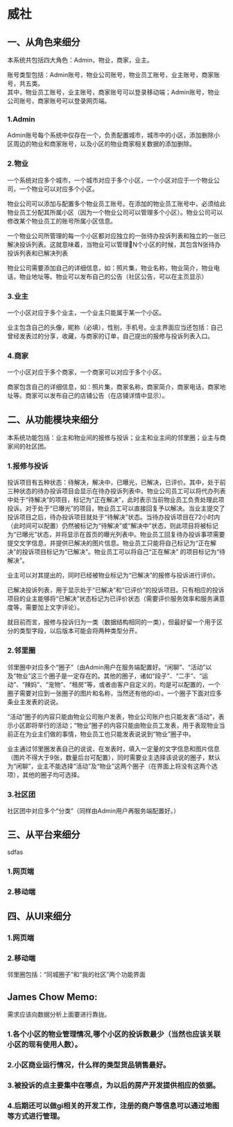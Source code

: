 # 威社

## 一、从角色来细分
本系统共包括四大角色：Admin，物业，商家，业主。  
  
账号类型包括：Admin账号，物业公司账号，物业员工账号，业主账号，商家账号，共五类。  
其中，物业员工账号，业主账号，商家账号可以登录移动端；Admin账号，物业公司账号，商家账号可以登录网页端。  
### 1.Admin  
Admin账号每个系统中仅存在一个，负责配置城市，城市中的小区，添加删除小区周边的物业和商家账号，以及小区的物业商家相关数据的添加删除。
### 2.物业  
一个系统对应多个城市，一个城市对应于多个小区，一个小区对应于一个物业公司，一个物业可以对应多个小区。  
  
物业公司可以添加与配置多个物业员工账号。在添加的物业员工账号中，必须给此物业员工分配其所属小区（因为一个物业公司可以管理多个小区）。物业公司可以修改某个物业员工的账号所属小区信息。  
  
一个物业公司所管理的每一个小区都对应独立的一张待办投诉列表和独立的一张已解决投诉列表。这就意味着，当物业可以管理N个小区的时候，其包含N张待办投诉列表和已解决列表  
  
物业公司需要添加自己的详细信息，如：照片集，物业名称，物业简介，物业电话，物业地址等。物业可以发布自己的公告（社区公告，可以在主页显示）    
 
### 3.业主  
一个小区对应于多个业主，一个业主只能属于某一个小区。  
  
业主包含自己的头像，昵称（必填），性别，手机号。业主界面应当还包括：自己曾经发表过的分享，收藏，与商家的订单，自己提出的报修与投诉列表入口。  
  
### 4.商家  
一个小区对应于多个商家，一个商家可以对应于多个小区。  
  
商家包含自己的详细信息，如：照片集，商家名称，商家简介，商家电话，商家地址等。商家可以发布自己的店铺公告（在店铺详情中显示）。  
  
## 二、从功能模块来细分  
本系统功能包括：业主和物业间的报修与投诉；业主和业主间的邻里圈；业主与商家间的社区团。  
### 1.报修与投诉  
投诉项目有五种状态：待解决，解决中，已曝光，已解决，已评价。其中，处于前三种状态的待办投诉项目会显示在待办投诉列表中。物业公司员工可以将代办列表中处于“待解决”的项目，标记为“正在解决”，此时表示当前物业员工负责处理此项投诉。对于处于“已曝光”的项目，物业员工可以直接回复予以解决。当业主提交了投诉项目之后，待办投诉项目就处于“待解决”状态。当待办投诉项目在72小时内（此时间可以配置）仍然被标记为“待解决”或“解决中”状态，则此项目将被标记为“已曝光”状态，并将显示在首页的曝光列表中。物业员工回复待办投诉事项需要提交文字信息，并提供已解决的图片信息。物业员工只能将自己标记为“正在解决”的投诉项目标记为“已解决”。物业员工可以将自己“正在解决” 的项目标记为“待解决”。  
  
业主可以对其提出的，同时已经被物业标记为“已解决”的报修与投诉进行评价。   
  
已解决投诉列表，用于显示处于“已解决”和“已评价”的投诉项目。只有相应的投诉项目的业主能够将“已解决”状态标记为已评价状态（需要评价服务效率和服务满意度等，需要加上文字评论）。  
  
就目前而言，报修与投诉归为一类（数据结构相同的一类），但最好留一个用于区分的类型字段，以后版本可能会将两种类型分开。 
### 2.邻里圈  
邻里圈中对应多个“圈子”（由Admin用户在服务端配置好。“闲聊”、“活动”以及“物业”这三个圈子是一定存在的。其他的圈子，诸如“段子”、“二手”、“运动”、“辣妈”、“宠物”、“租房”等，或者由客户自定义的，均是可以配置的，一个圈子需要对应到一张圈子的图片和名称，当然还有他的id）。一个圈子下面对应多条业主发表的说说。  
  
“活动”圈子的内容只能由物业公司账户发表，物业公司账户也只能发表“活动”，表示小区即将举行的活动；“物业”圈子的内容只能由物业员工发表，用于表现物业当前正在为业主们做的事情，物业员工也只能发表说说到“物业”圈子中。  
  
业主通过邻里圈发表自己的说说，在发表时，填入一定量的文字信息和图片信息（图片不得大于9张，数量后台可配置），同时需要业主选择该说说的圈子，默认为“闲聊”，业主不能选择“活动”及“物业”这两个圈子（在界面上将没有这两个选项），其他的圈子均可选择。  
### 3.社区团  
社区团中对应多个“分类”（同样由Admin用户再服务端配置好。）  
  
## 三、从平台来细分  
sdfas  
### 1.网页端  
  
### 2.移动端  
  
  
## 四、从UI来细分  
### 1.网页端  
  
### 2.移动端  
邻里圈包括：“同城圈子”和“我的社区”两个功能界面


## James Chow Memo:
需求应该向数据分析上面要进行靠拢。
### 1.各个小区的物业管理情况,哪个小区的投诉数最少（当然也应该关联小区的现有使用人数）。
### 2.小区商业运行情况，什么样的类型货品销售最好。
### 3.被投诉的点主要集中在哪点，为以后的房产开发提供相应的依据。
### 4.后期还可以做gi相关的开发工作，注册的商户等信息可以通过地图等方式进行管理。